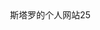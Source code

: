 <!DOCTYPE html>
<html>
<head>
<title>斯塔罗的个人网站</title>
  </head>
  <body>斯塔罗的个人网站25
  </body>
  </html>
